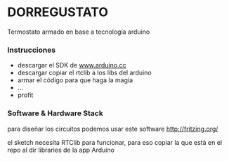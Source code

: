 # DORREGUSTATO #

Termostato armado en base a tecnología arduino

### Instrucciones ###

* descargar el SDK de www.arduino.cc
* descargar copiar el rtclib a los libs del arduino
* armar el código para que haga la magia
* ...
* profit

### Software & Hardware Stack ###

para diseñar los circuitos podemos usar este software http://fritzing.org/

el sketch necesita RTClib para funcionar, para eso copiar la que está en el repo
al dir libraries de la app Arduino
